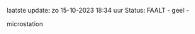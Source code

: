 laatste update: 
zo 15-10-2023 18:34   uur 
Status: FAALT - geel - 
<div class="service Y">microstation</div>